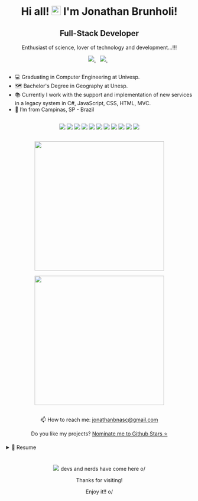 <h1 align='center'>
  Hi all! <img src=https://github.com/TheDudeThatCode/TheDudeThatCode/blob/master/Assets/Earth.gif width="25"> I'm Jonathan Brunholi!
</h1>

<h2 align='center'>
  Full-Stack Developer 
</h2> 

<p align='center'>
  Enthusiast of science, lover of technology and development...!!!
</p>

<p align='center'>
  <a href="https://www.linkedin.com/in/jonathan-brunholi/">
    <img src="https://img.shields.io/badge/linkedin-%230077B5.svg?&style=for-the-badge&logo=linkedin&logoColor=white" />
  </a>&nbsp;&nbsp;
  <a href="https://instagram.com/jbnasc90">
    <img src="https://img.shields.io/badge/instagram-%23E4405F.svg?&style=for-the-badge&logo=instagram&logoColor=white" />        
  </a>&nbsp;&nbsp;
</p>

##

- 💻 Graduating in Computer Engineering at Univesp.
- 🗺 Bachelor's Degree in Geography at Unesp.
- 📚 Currently I work with the support and implementation of new services in a legacy system in C#, JavaScript, CSS, HTML, MVC.
- 🏡 I’m from Campinas, SP - Brazil

##

<p align='center'>
  <img src="https://img.shields.io/badge/Python-3776AB?style=for-the-badge&logo=python&logoColor=white" />
  <img src="https://img.shields.io/badge/C%2B%2B-00599C?style=for-the-badge&logo=c%2B%2B&logoColor=white" />
  <img src="https://img.shields.io/badge/C%23-239120?style=for-the-badge&logo=c-sharp&logoColor=white" />
  <img src="https://img.shields.io/badge/HTML5-E34F26?style=for-the-badge&logo=html5&logoColor=white" />
  <img src="https://img.shields.io/badge/.NET-512BD4?style=for-the-badge&logo=dotnet&logoColor=white" />
  <img src="https://img.shields.io/badge/Visual_Studio-5C2D91?style=for-the-badge&logo=visual%20studio&logoColor=white" />
  <img src="https://img.shields.io/badge/PyCharm-000000.svg?&style=for-the-badge&logo=PyCharm&logoColor=white" />
  <img src="https://img.shields.io/badge/Node.js-43853D?style=for-the-badge&logo=node.js&logoColor=white" />
  <img src="https://img.shields.io/badge/GitHub-100000?style=for-the-badge&logo=github&logoColor=white" />
  <img src="https://img.shields.io/badge/JavaScript-F7DF1E?style=for-the-badge&logo=javascript&logoColor=black" />
  <img src="https://img.shields.io/badge/CSS-239120?&style=for-the-badge&logo=css3&logoColor=white" />

</p>

##

<p align='center'>
  <a href="#"><img src="https://github-readme-stats.vercel.app/api?username=jbrunholi&show_icons=true&count_private=true&theme=dark" width="350"></a>
</p>

<p align='center'>
  <a href="#"><img src="https://github-readme-stats.vercel.app/api/top-langs/?username=jbrunholi&show_icons=true&count_private=true&theme=dark" width="350"></a>
</p>

##




<p align='center'>
  📫 How to reach me: <a href='mailto:cojonathanbnasc@gmail.com'>jonathanbnasc@gmail.com</a>
</p>


<p align='center'>
  Do you like my projects? <a href='https://stars.github.com/nominate/'>Nominate me to Github Stars ⭐</a>
</p>


<details>
  <summary>📃 Resume</summary>
  
  
  ## Education
  
  - 📖 **Bachelor's in Geography**\
📆 2010 - 2014\
📍 **São Paulo State University - FCT Unesp** - Presidente Prudente, Brazil
    
  - 📖 **Computer engineering**\
📆 2020 - 2024\
📍 **São Paulo State Virtual University** - Campinas, Brazil
  

  ## Experience  

  - 👨‍💻 **Sales Representative and DevOps Incompany Consultant**\
📆 2021 - moment\
📍 **HNZ IT Consulting and Training** - Campinas/SP, Brazil
  </details>

#

<p align='center'>
  <a href="#"><img src="https://badges.pufler.dev/visits/jbrunholi/jbrunholi"></a> devs and nerds have come here o/
</p>


<p align='center'>
 Thanks for visiting!
</p>
<p align='center'>  
 Enjoy it!! o/
</p>
